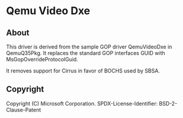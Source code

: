 # Qemu Video Dxe

## About

This driver is derived from the sample GOP driver QemuVideoDxe in QemuQ35Pkg.
It replaces the standard GOP interfaces GUID with MsGopOverrideProtocolGuid.

It removes support for Cirrus in favor of BOCHS used by SBSA.

## Copyright

Copyright (C) Microsoft Corporation.
SPDX-License-Identifier: BSD-2-Clause-Patent
